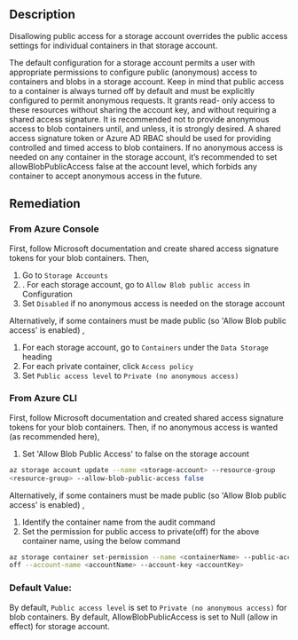 ## Description

Disallowing public access for a storage account overrides the public access settings for individual containers in that storage account.

The default configuration for a storage account permits a user with appropriate permissions to configure public (anonymous) access to containers and blobs in a storage account. Keep in mind that public access to a container is always turned off by default and must be explicitly configured to permit anonymous requests. It grants read- only access to these resources without sharing the account key, and without requiring a shared access signature. It is recommended not to provide anonymous access to blob containers until, and unless, it is strongly desired. A shared access signature token or Azure AD RBAC should be used for providing controlled and timed access to blob containers. If no anonymous access is needed on any container in the storage account, it’s recommended to set allowBlobPublicAccess false at the account level, which forbids any container to accept anonymous access in the future.

## Remediation

### From Azure Console

First, follow Microsoft documentation and create shared access signature tokens for
your blob containers. Then,

  1. Go to `Storage Accounts`
  2. . For each storage account, go to `Allow Blob public access` in Configuration
  3. Set `Disabled` if no anonymous access is needed on the storage account

Alternatively, if some containers must be made public (so 'Allow Blob public access' is
enabled) ,
  1. For each storage account, go to `Containers` under the `Data Storage` heading
  2. For each private container, click `Access policy`
  3. Set `Public access level` to `Private (no anonymous access)`

### From Azure CLI

First, follow Microsoft documentation and created shared access signature tokens for your blob containers. Then, if no anonymous access is wanted (as recommended here),

  1. Set 'Allow Blob Public Access' to false on the storage account

```bash
az storage account update --name <storage-account> --resource-group
<resource-group> --allow-blob-public-access false
```
Alternatively, if some containers must be made public (so 'Allow Blob public access' is
enabled) ,

  1. Identify the container name from the audit command
  2. Set the permission for public access to private(off) for the above container name, using the below command

```bash
az storage container set-permission --name <containerName> --public-access
off --account-name <accountName> --account-key <accountKey>
```

### Default Value:

By default, `Public access level` is set to `Private (no anonymous access)` for blob containers. By default, AllowBlobPublicAccess is set to Null (allow in effect) for storage account.